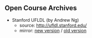 ## Open Course Archives

* Stanford UFLDL (by Andrew Ng)
  * source: <http://ufldl.stanford.edu/>
  * mirror: [new version](https://hantang.github.io/wayback-mooc/stanford-ufldl/tutorial/) / [old version](https://hantang.github.io/wayback-mooc/stanford-ufldl/wiki/)
